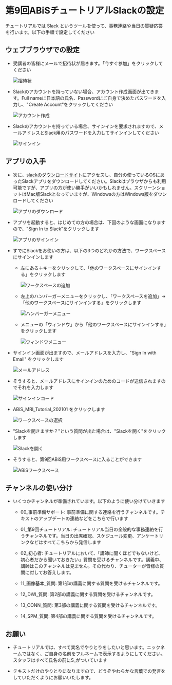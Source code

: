 # 第9回ABiSチュートリアルSlackの設定

チュートリアルでは Slack というツールを使って、事務連絡や当日の質疑応答を行います。以下の手順で設定してください

## ウェブブラウザでの設定

- 受講者の皆様にメールで招待状が届きます。「今すぐ参加」をクリックしてください

	![招待状](img/slack01.png)

- Slackのアカウントを持っていない場合、アカウント作成画面が出てきます。Full nameに日本語の氏名、Passwordにご自身で決めたパスワードを入力し、"Create Account"をクリックしてください

	![アカウント作成](img/slack02.png)

- Slackのアカウントを持っている場合、サインインを要求されますので、メールアドレスとSlack用のパスワードを入力してサインインしてください

	![サインイン](img/slack03.png)

## アプリの入手

- 次に、[slackのダウンロードサイト](https://slack.com/downloads)にアクセスし、自分の使っているOSにあったSlackアプリをダウンロードしてください。Slackはブラウザからも利用可能ですが、アプリの方が使い勝手がいいかもしれません。スクリーンショットはMac版Slackとなっていますが、Windowsの方はWindows版をダウンロードしてください

	![アプリのダウンロード](img/slack05.png)

- アプリを起動すると、はじめての方の場合は、下図のような画面になりますので、"Sign In to Slack"をクリックします

	![アプリのサインイン](img/slack06.png)

- すでにSlackをお使いの方は、以下の3つのどれかの方法で、ワークスペースにサインインします

    - 左にある＋キーをクリックして、「他のワークスペースにサインインする」をクリックします

        ![ワークスペースの追加](img/slack12.png)

    - 左上のハンバーガーメニューをクリックし、「ワークスペースを追加」-> 「他のワークスペースにサインインする」をクリックします

        ![ハンバーガーメニュー](img/slack21.png)

    - メニューの「ウィンドウ」から「他のワークスペースにサインインする」をクリックします

        ![ウィンドウメニュー](img/slack22.png)

- サインイン画面が出ますので、メールアドレスを入力し、"Sign In with Email" をクリックします

	![メールアドレス](img/slack07.png)

- そうすると、メールアドレスにサインインのためのコードが送信されますのでそれを入力します

	![サインインコード](img/slack08.png)

- ABiS_MRI_Tutorial_202101 をクリックします

	![ワークスペースの選択](img/slack09.png)

- "Slackを開きますか？"という質問が出た場合は、"Slackを開く"をクリックします

	![Slackを開く](img/slack10.png)

- そうすると、第9回ABiS用ワークスペースに入ることができます

	![ABiSワークスペース](img/slack11.png)

## チャンネルの使い分け

- いくつかチャンネルが準備されています。以下のように使い分けていきます

	- 00_事前準備サポート: 事前準備に関する連絡を行うチャンネルです。テキストのアップデートの連絡などをこちらで行います

	- 01_第9回チュートリアル: チュートリアル当日の全般的な事務連絡を行うチャンネルです。当日の出席確認、スケジュール変更、アンケートリンクなどはすべてこちらから発信します

	- 02_初心者: チュートリアルにおいて、「講師に聞くほどでもないけど、初心者だから聞いておきたい」質問を受けるチャンネルです。講義中、講師はこのチャンネルは見ません。その代わり、チューターが皆様の質問に対してお答えします。

	- 11_画像基本_質問: 第1部の講義に関する質問を受けるチャンネルです。

	- 12_DWI_質問: 第2部の講義に関する質問を受けるチャンネルです。

	- 13_CONN_質問: 第3部の講義に関する質問を受けるチャンネルです。

	- 14_SPM_質問: 第4部の講義に関する質問を受けるチャンネルです。

## お願い

- チュートリアルでは、すべて実名でやりとりをしたいと思います。ニックネームではなく、ご自身の名前をフルネームで表示するようにしてください。スタッフはすべて氏名の前にS_がついています

- テキストだけのやりとりになりますので、どうぞやわらかな言葉での発言をしていただくようにお願いいたします。

